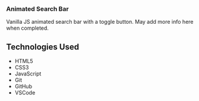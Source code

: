 ### Animated Search Bar

Vanilla JS animated search bar with a toggle button.  May add more info here when completed.

## Technologies Used
- HTML5
- CSS3
- JavaScript
- Git
- GitHub
- VSCode